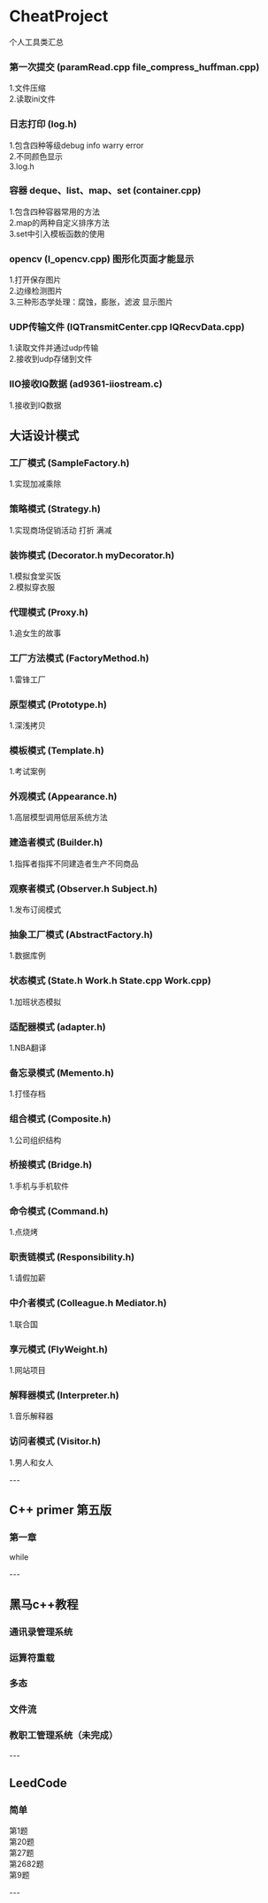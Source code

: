 # CheatProject
个人工具类汇总

### 第一次提交 (paramRead.cpp file_compress_huffman.cpp)
1.文件压缩 <br />
2.读取ini文件 <br />

### 日志打印 (log.h)
1.包含四种等级debug info warry error <br />
2.不同颜色显示 <br />
3.log.h <br />

### 容器 deque、list、map、set (container.cpp)
1.包含四种容器常用的方法 <br />
2.map的两种自定义排序方法 <br />
3.set中引入模板函数的使用 <br />

### opencv (l_opencv.cpp) 图形化页面才能显示
1.打开保存图片 <br />
2.边缘检测图片 <br />
3.三种形态学处理：腐蚀，膨胀，滤波 显示图片 <br />

### UDP传输文件 (IQTransmitCenter.cpp IQRecvData.cpp) 
1.读取文件并通过udp传输 <br />
2.接收到udp存储到文件 <br />

### IIO接收IQ数据 (ad9361-iiostream.c) 
1.接收到IQ数据 <br />

## 大话设计模式

### 工厂模式 (SampleFactory.h) 
1.实现加减乘除 <br />

### 策略模式 (Strategy.h) 
1.实现商场促销活动 打折 满减 <br />

### 装饰模式 (Decorator.h myDecorator.h) 
1.模拟食堂买饭 <br />
2.模拟穿衣服 <br />

### 代理模式 (Proxy.h) 
1.追女生的故事 <br />

### 工厂方法模式 (FactoryMethod.h) 
1.雷锋工厂 <br />

### 原型模式 (Prototype.h) 
1.深浅拷贝 <br />

### 模板模式 (Template.h) 
1.考试案例 <br />

### 外观模式 (Appearance.h) 
1.高层模型调用低层系统方法 <br />

### 建造者模式 (Builder.h) 
1.指挥者指挥不同建造者生产不同商品 <br />

### 观察者模式 (Observer.h Subject.h) 
1.发布订阅模式 <br />

### 抽象工厂模式 (AbstractFactory.h) 
1.数据库例 <br />

### 状态模式 (State.h Work.h State.cpp Work.cpp) 
1.加班状态模拟 <br />

### 适配器模式 (adapter.h) 
1.NBA翻译 <br />

### 备忘录模式 (Memento.h) 
1.打怪存档 <br />

### 组合模式 (Composite.h) 
1.公司组织结构 <br />

### 桥接模式 (Bridge.h) 
1.手机与手机软件 <br />

### 命令模式 (Command.h) 
1.点烧烤 <br />

### 职责链模式 (Responsibility.h) 
1.请假加薪 <br />

### 中介者模式 (Colleague.h Mediator.h) 
1.联合国 <br />

### 享元模式 (FlyWeight.h) 
1.网站项目 <br />

### 解释器模式 (Interpreter.h) 
1.音乐解释器 <br />

### 访问者模式 (Visitor.h) 
1.男人和女人 <br />

---<br />

## C++ primer 第五版

### 第一章
while<br />

---<br />

## 黑马c++教程

### 通讯录管理系统
### 运算符重载
### 多态
### 文件流
### 教职工管理系统（未完成）

---<br />

## LeedCode

### 简单
第1题<br />
第20题<br />
第27题<br />
第2682题<br />
第9题<br />


---<br />
